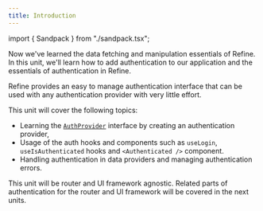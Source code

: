 ```yaml
---
title: Introduction
---
```


import { Sandpack } from "./sandpack.tsx";

<Sandpack>

Now we've learned the data fetching and manipulation essentials of Refine. In this unit, we'll learn how to add authentication to our application and the essentials of authentication in Refine.

Refine provides an easy to manage authentication interface that can be used with any authentication provider with very little effort.

This unit will cover the following topics:

- Learning the [`AuthProvider`](/docs/authentication/auth-provider) interface by creating an authentication provider,
- Usage of the auth hooks and components such as `useLogin`, `useIsAuthenticated` hooks and `<Authenticated />` component.
- Handling authentication in data providers and managing authentication errors.

This unit will be router and UI framework agnostic. Related parts of authentication for the router and UI framework will be covered in the next units.

</Sandpack>
